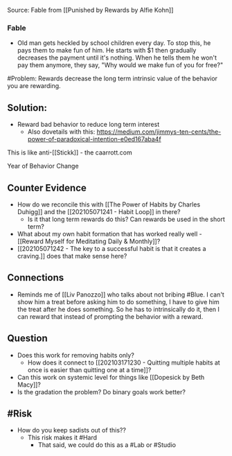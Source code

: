 Source: Fable from [[Punished by Rewards by Alfie Kohn]]

### Fable
- Old man gets heckled by school children every day. To stop this, he pays them to make fun of him. He starts with $1 then gradually decreases the payment until it's nothing. When he tells them he won't pay them anymore, they say, "Why would we make fun of you for free?"

#Problem: Rewards decrease the long term intrinsic value of the behavior you are rewarding.

## Solution: 

- Reward bad behavior to reduce long term interest
	- Also dovetails with this: https://medium.com/jimmys-ten-cents/the-power-of-paradoxical-intention-e0ed167aba4f

This is like anti-[[Stickk]] - the caarrott.com

Year of Behavior Change

## Counter Evidence
- How do we reconcile this with [[The Power of Habits by Charles Duhigg]] and the [[202105071241 - Habit Loop]] in there? 
	- Is it that long term rewards do this? Can rewards be used in the short term? 
- What about my own habit formation that has worked really well - [[Reward Myself for Meditating Daily & Monthly]]? 
- [[202105071242 - The key to a successful habit is that it creates a craving.]] does that make sense here? 

## Connections
- Reminds me of [[Liv Panozzo]] who talks about not bribing #Blue. I can't show him a treat before asking him to do something, I have to give him the treat after he does something. So he has to intrinsically do it, then I can reward that instead of prompting the behavior with a reward. 


## Question
- Does this work for removing habits only? 
	- How does it connect to [[202103171230 - Quitting multiple habits at once is easier than quitting one at a time]]?
- Can this work on systemic level for things like [[Dopesick by Beth Macy]]? 
- Is the gradation the problem? Do binary goals work better? 

## #Risk
- How do you keep sadists out of this??
	- This risk makes it #Hard 
		- That said, we could do this as a #Lab or #Studio 